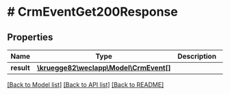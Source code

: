 # # CrmEventGet200Response

## Properties

Name | Type | Description | Notes
------------ | ------------- | ------------- | -------------
**result** | [**\kruegge82\weclapp\Model\CrmEvent[]**](CrmEvent.md) |  | [optional]

[[Back to Model list]](../../README.md#models) [[Back to API list]](../../README.md#endpoints) [[Back to README]](../../README.md)
